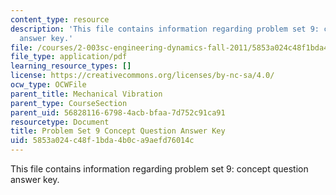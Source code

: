 ```yaml
---
content_type: resource
description: 'This file contains information regarding problem set 9: concept question
  answer key.'
file: /courses/2-003sc-engineering-dynamics-fall-2011/5853a024c48f1bda4b0ca9aefd76014c_MIT2_003SCF11_pset9CoSol.pdf
file_type: application/pdf
learning_resource_types: []
license: https://creativecommons.org/licenses/by-nc-sa/4.0/
ocw_type: OCWFile
parent_title: Mechanical Vibration
parent_type: CourseSection
parent_uid: 56828116-6798-4acb-bfaa-7d752c91ca91
resourcetype: Document
title: Problem Set 9 Concept Question Answer Key
uid: 5853a024-c48f-1bda-4b0c-a9aefd76014c
---
```

This file contains information regarding problem set 9: concept question answer key.